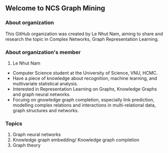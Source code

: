 ## Welcome to NCS Graph Mining

<!--

**Here are some ideas to get you started:**

🙋‍♀️ A short introduction - what is your organization all about?
🌈 Contribution guidelines - how can the community get involved?
👩‍💻 Useful resources - where can the community find your docs? Is there anything else the community should know?
🍿 Fun facts - what does your team eat for breakfast?
🧙 Remember, you can do mighty things with the power of [Markdown](https://docs.github.com/github/writing-on-github/getting-started-with-writing-and-formatting-on-github/basic-writing-and-formatting-syntax)
-->

### About organization

This GitHub organization was created by Le Nhut Nam, aiming to share and research the topic in Complex Networks, Graph Representation Learning.

### About organization's member

1. Le Nhut Nam

- Computer Science student at the University of Science, VNU, HCMC.
- Have a piece of knowledge about recognition, machine learning, and multivariate statistical analysis.
- Interested in Representation Learning on Graphs, Knowledge Graphs and graph neural networks. 
- Focuing on gnowledge graph completion, especially link prediction, modelling complex relations and interactions in multi-relational data, graph structures and networks.

### Topics 

1. Graph neural networks
2. Knowledge graph embedding/ Knowledge graph completion
3. Graph theory
